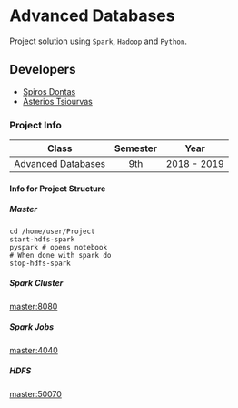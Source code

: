 # Advanced Databases
Project solution using `Spark`, `Hadoop` and `Python`.

## Developers
* [Spiros Dontas](https://github.com/xspirus)
* [Asterios Tsiourvas](https://github.com/asterios-tsiourvas)

### Project Info
| Class              | Semester   | Year        |
|:------------------:|:----------:|:-----------:|
| Advanced Databases | 9th        | 2018 - 2019 |

#### Info for Project Structure
##### Master
```shell
cd /home/user/Project
start-hdfs-spark
pyspark # opens notebook
# When done with spark do
stop-hdfs-spark
```

##### Spark Cluster
[master:8080][cluster]

##### Spark Jobs
[master:4040][jobs]

##### HDFS
[master:50070][hdfs]

[cluster]: http://83.212.73.250:8080
[jobs]: http://83.212.73.250:4040/jobs
[hdfs]: http://83.212.73.250:50070
